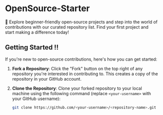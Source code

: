 # OpenSource-Starter
🚀 Explore beginner-friendly open-source projects and step into the world of contributions with our curated repository list. Find your first project and start making a difference today!

## Getting Started !!

If you're new to open-source contributions, here's how you can get started:

1. **Fork a Repository**: Click the "Fork" button on the top right of any repository you're interested in contributing to. This creates a copy of the repository in your GitHub account.

2. **Clone the Repository**: Clone your forked repository to your local machine using the following command (replace `<your-username>` with your GitHub username):

   ```bash
   git clone https://github.com/<your-username>/<repository-name>.git
